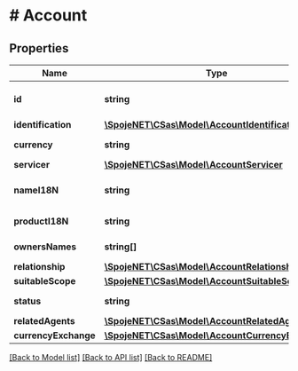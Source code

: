 # # Account

## Properties

Name | Type | Description | Notes
------------ | ------------- | ------------- | -------------
**id** | **string** | Unique system ID of the client&#39;s account | [optional]
**identification** | [**\SpojeNET\CSas\Model\AccountIdentification**](AccountIdentification.md) |  | [optional]
**currency** | **string** | Currency of the account | [optional]
**servicer** | [**\SpojeNET\CSas\Model\AccountServicer**](AccountServicer.md) |  | [optional]
**nameI18N** | **string** | Internationalized name of the account | [optional]
**productI18N** | **string** | Internationalized product name | [optional]
**ownersNames** | **string[]** | List of account owners&#39; names | [optional]
**relationship** | [**\SpojeNET\CSas\Model\AccountRelationship**](AccountRelationship.md) |  | [optional]
**suitableScope** | [**\SpojeNET\CSas\Model\AccountSuitableScope**](AccountSuitableScope.md) |  | [optional]
**status** | **string** | Status of the account | [optional]
**relatedAgents** | [**\SpojeNET\CSas\Model\AccountRelatedAgents**](AccountRelatedAgents.md) |  | [optional]
**currencyExchange** | [**\SpojeNET\CSas\Model\AccountCurrencyExchange**](AccountCurrencyExchange.md) |  | [optional]

[[Back to Model list]](../../README.md#models) [[Back to API list]](../../README.md#endpoints) [[Back to README]](../../README.md)
